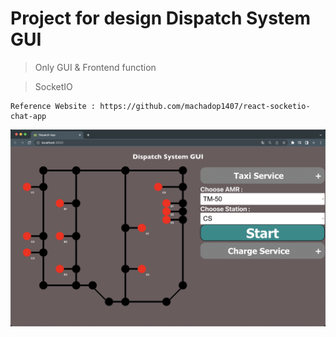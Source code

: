 # Project for design Dispatch System GUI

> Only GUI & Frontend function

> SocketIO
```
Reference Website : https://github.com/machadop1407/react-socketio-chat-app
```

![image](https://github.com/jony371400/Project-DispatchGUI-ReactJS-/blob/main/Demo.gif)